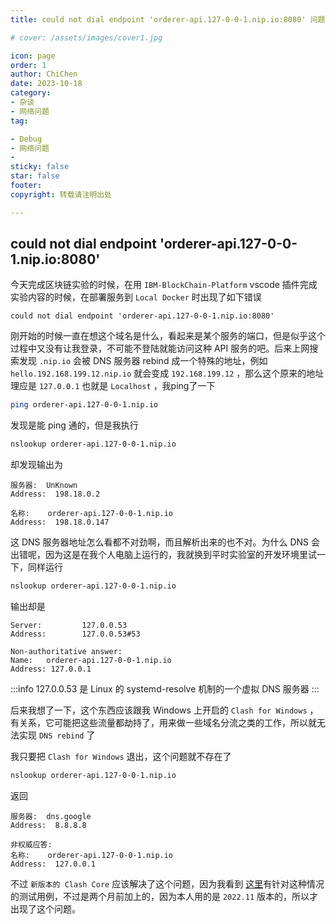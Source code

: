 ```yaml
---
title: could not dial endpoint 'orderer-api.127-0-0-1.nip.io:8080' 问题解决

# cover: /assets/images/cover1.jpg

icon: page
order: 1
author: ChiChen
date: 2023-10-18
category:
- 杂谈
- 网络问题
tag:

- Debug
- 网络问题
- 
sticky: false
star: false
footer:
copyright: 转载请注明出处

---
```


## could not dial endpoint 'orderer-api.127-0-0-1.nip.io:8080'

今天完成区块链实验的时候，在用 `IBM-BlockChain-Platform` vscode 插件完成实验内容的时候，在部署服务到 `Local Docker` 时出现了如下错误

```http
could not dial endpoint 'orderer-api.127-0-0-1.nip.io:8080'
```

刚开始的时候一直在想这个域名是什么，看起来是某个服务的端口，但是似乎这个过程中又没有让我登录，不可能不登陆就能访问这种 API 服务的吧。后来上网搜索发现 `.nip.io` 会被 DNS 服务器 rebind 成一个特殊的地址，例如 `hello.192.168.199.12.nip.io` 就会变成 `192.168.199.12` ，那么这个原来的地址理应是 `127.0.0.1` 也就是 `Localhost` ，我ping了一下

``` bash
ping orderer-api.127-0-0-1.nip.io
```

发现是能 ping 通的，但是我执行

```bash
nslookup orderer-api.127-0-0-1.nip.io
```

却发现输出为

```text
服务器:  UnKnown
Address:  198.18.0.2

名称:    orderer-api.127-0-0-1.nip.io
Address:  198.18.0.147
```

这 DNS 服务器地址怎么看都不对劲啊，而且解析出来的也不对。为什么 DNS 会出错呢，因为这是在我个人电脑上运行的，我就换到平时实验室的开发环境里试一下，同样运行

```bash
nslookup orderer-api.127-0-0-1.nip.io
```

输出却是

```text
Server:         127.0.0.53
Address:        127.0.0.53#53

Non-authoritative answer:
Name:   orderer-api.127-0-0-1.nip.io
Address: 127.0.0.1
```

:::info
127.0.0.53 是 Linux 的 systemd-resolve 机制的一个虚拟 DNS 服务器
:::

后来我想了一下，这个东西应该跟我 Windows 上开启的 `Clash for Windows` ， 有关系，它可能把这些流量都劫持了，用来做一些域名分流之类的工作，所以就无法实现 `DNS rebind` 了

我只要把 `Clash for Windows` 退出，这个问题就不存在了

```bash
nslookup orderer-api.127-0-0-1.nip.io
```

返回

```text
服务器:  dns.google
Address:  8.8.8.8

非权威应答:
名称:    orderer-api.127-0-0-1.nip.io
Address:  127.0.0.1
```

不过 `新版本的 Clash Core` 应该解决了这个问题，因为我看到 [这里](https://github.com/Dreamacro/clash/blob/d034a408be42815e98f3aea80be24949946aea83/test/dns_test.go#L40)有针对这种情况的测试用例，不过是两个月前加上的，因为本人用的是 `2022.11` 版本的，所以才出现了这个问题。

